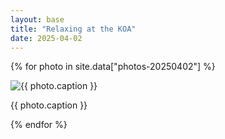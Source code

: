 ```yaml
---
layout: base
title: "Relaxing at the KOA"
date: 2025-04-02
---
```


{% for photo in site.data["photos-20250402"] %}
  <div>
    <img src="{{ site.baseurl }}/photos/{{ photo.file }}" alt="{{ photo.caption }}">
    <p>{{ photo.caption }}</p>
  </div>
{% endfor %}